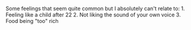 Some feelings that seem quite common but I absolutely can't relate to: 1. Feeling like a child after 22 2. Not liking the sound of your own voice 3. Food being "too" rich

